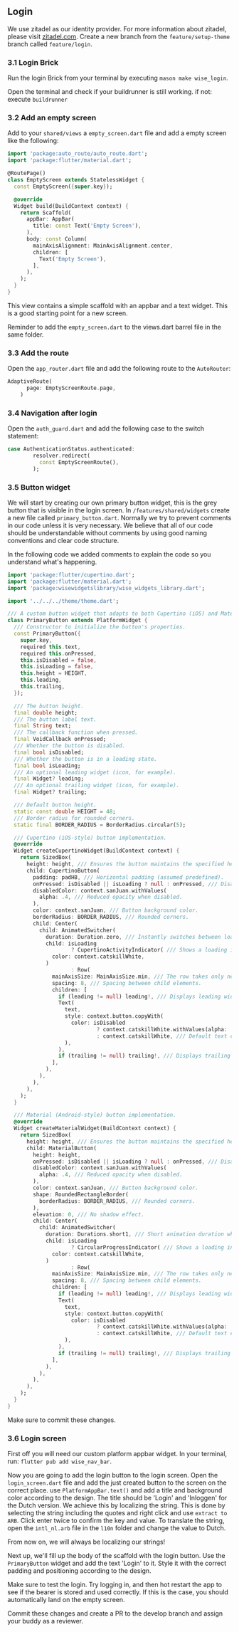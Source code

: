 ## Login
We use zitadel as our identity provider. For more information about zitadel, please visit [zitadel.com](https://zitadel.com).
Create a new branch from the `feature/setup-theme` branch called `feature/login`.

### 3.1 Login Brick
Run the login Brick from your terminal by executing `mason make wise_login`.

Open the terminal and check if your buildrunner is still working. if not: execute `buildrunner`

### 3.2 Add an empty screen
Add to your `shared/views` a `empty_screen.dart` file and add a empty screen like the following:
```dart
import 'package:auto_route/auto_route.dart';
import 'package:flutter/material.dart';

@RoutePage()
class EmptyScreen extends StatelessWidget {
  const EmptyScreen({super.key});

  @override
  Widget build(BuildContext context) {
    return Scaffold(
      appBar: AppBar(
        title: const Text('Empty Screen'),
      ),
      body: const Column(
        mainAxisAlignment: MainAxisAlignment.center,
        children: [
          Text('Empty Screen'),
        ],
      ),
    );
  }
}
```

This view contains a simple scaffold with an appbar and a text widget. This is a good starting point for a new screen.

Reminder to add the `empty_screen.dart` to the views.dart barrel file in the same folder.

### 3.3 Add the route
Open the `app_router.dart` file and add the following route to the `AutoRouter`:
```dart
AdaptiveRoute(
      page: EmptyScreenRoute.page,
    )
```

### 3.4 Navigation after login
Open the `auth_guard.dart` and add the following case to the switch statement:
```dart
case AuthenticationStatus.authenticated:
        resolver.redirect(
          const EmptyScreenRoute(),
        );
```

### 3.5 Button widget
We will start by creating our own primary button widget, this is the grey button that is visible in the login screen.
In `/features/shared/widgets` create a new file called `primary_button.dart`. Normally we try to prevent comments in our code unless it is very necessary.
We believe that all of our code should be understandable without comments by using good naming conventions and clear code structure.

In the following code we added comments to explain the code so you understand what's happening.
```dart
import 'package:flutter/cupertino.dart';
import 'package:flutter/material.dart';
import 'package:wisewidgetslibrary/wise_widgets_library.dart';

import '../../../theme/theme.dart';

/// A custom button widget that adapts to both Cupertino (iOS) and Material (Android) styles (PlatformWidget).
class PrimaryButton extends PlatformWidget {
  /// Constructor to initialize the button's properties.
  const PrimaryButton({
    super.key,
    required this.text,
    required this.onPressed,
    this.isDisabled = false,
    this.isLoading = false,
    this.height = HEIGHT,
    this.leading,
    this.trailing,
  });

  /// The button height.
  final double height;
  /// The button label text.
  final String text;
  /// The callback function when pressed.
  final VoidCallback onPressed;
  /// Whether the button is disabled.
  final bool isDisabled;
  /// Whether the button is in a loading state.
  final bool isLoading;
  /// An optional leading widget (icon, for example).
  final Widget? leading;
  /// An optional trailing widget (icon, for example).
  final Widget? trailing;

  /// Default button height.
  static const double HEIGHT = 48;
  /// Border radius for rounded corners.
  static final BORDER_RADIUS = BorderRadius.circular(5);

  /// Cupertino (iOS-style) button implementation.
  @override
  Widget createCupertinoWidget(BuildContext context) {
    return SizedBox(
      height: height, /// Ensures the button maintains the specified height.
      child: CupertinoButton(
        padding: padH8, /// Horizontal padding (assumed predefined).
        onPressed: isDisabled || isLoading ? null : onPressed, /// Disables interaction when necessary.
        disabledColor: context.sanJuan.withValues(
          alpha: .4, /// Reduced opacity when disabled.
        ),
        color: context.sanJuan, /// Button background color.
        borderRadius: BORDER_RADIUS, /// Rounded corners.
        child: Center(
          child: AnimatedSwitcher(
            duration: Duration.zero, /// Instantly switches between loading and text states.
            child: isLoading
                    ? CupertinoActivityIndicator( /// Shows a loading indicator when isLoading is true.
              color: context.catskillWhite,
            )
                    : Row(
              mainAxisSize: MainAxisSize.min, /// The row takes only necessary space.
              spacing: 8, /// Spacing between child elements.
              children: [
                if (leading != null) leading!, /// Displays leading widget if provided.
                Text(
                  text,
                  style: context.button.copyWith(
                    color: isDisabled
                            ? context.catskillWhite.withValues(alpha: .4) /// Faded color when disabled.
                            : context.catskillWhite, /// Default text color.
                  ),
                ),
                if (trailing != null) trailing!, /// Displays trailing widget if provided.
              ],
            ),
          ),
        ),
      ),
    );
  }

  /// Material (Android-style) button implementation.
  @override
  Widget createMaterialWidget(BuildContext context) {
    return SizedBox(
      height: height, /// Ensures the button maintains the specified height.
      child: MaterialButton(
        height: height,
        onPressed: isDisabled || isLoading ? null : onPressed, /// Disables interaction when necessary.
        disabledColor: context.sanJuan.withValues(
          alpha: .4, /// Reduced opacity when disabled.
        ),
        color: context.sanJuan, /// Button background color.
        shape: RoundedRectangleBorder(
          borderRadius: BORDER_RADIUS, /// Rounded corners.
        ),
        elevation: 0, /// No shadow effect.
        child: Center(
          child: AnimatedSwitcher(
            duration: Durations.short1, /// Short animation duration when switching child widgets.
            child: isLoading
                    ? CircularProgressIndicator( /// Shows a loading indicator when isLoading is true.
              color: context.catskillWhite,
            )
                    : Row(
              mainAxisSize: MainAxisSize.min, /// The row takes only necessary space.
              spacing: 8, /// Spacing between child elements.
              children: [
                if (leading != null) leading!, /// Displays leading widget if provided.
                Text(
                  text,
                  style: context.button.copyWith(
                    color: isDisabled
                            ? context.catskillWhite.withValues(alpha: .4) /// Faded color when disabled.
                            : context.catskillWhite, /// Default text color.
                  ),
                ),
                if (trailing != null) trailing!, /// Displays trailing widget if provided.
              ],
            ),
          ),
        ),
      ),
    );
  }
}
```

Make sure to commit these changes.

### 3.6 Login screen
First off you will need our custom platform appbar widget. In your terminal, run: `flutter pub add wise_nav_bar`.

Now you are going to add the login button to the login screen. Open the `login_screen.dart` file and add the just created button to the screen on the correct place.
use `PlatformAppBar.text()` and add a title and background color according to the design. The title should be 'Login' and 'Inloggen' for the Dutch version. We achieve this by localizing the string.
This is done by selecting the string including the quotes and right click and use `extract to ARB`. Click enter twice to confirm the key and value.
To translate the string, open the `intl_nl.arb` file in the `l10n` folder and change the value to Dutch.

From now on, we will always be localizing our strings!

Next up, we'll fill up the body of the scaffold with the login button.
Use the `PrimaryButton` widget and add the text 'Login' to it. Style it with the correct padding and positioning according to the design.

Make sure to test the login. Try logging in, and then hot restart the app to see if the bearer is stored and used correctly. If this is the case, you should automatically land on the empty screen.

Commit these changes and create a PR to the develop branch and assign your buddy as a reviewer.
